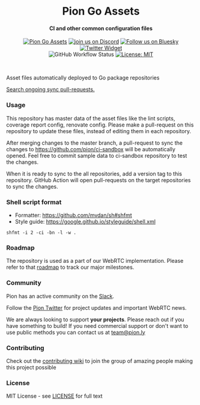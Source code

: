 <h1 align="center">
  <br>
  Pion Go Assets
  <br>
</h1>
<h4 align="center">CI and other common configuration files</h4>
<p align="center">
  <a href="https://pion.ly"><img src="https://img.shields.io/badge/pion-goassets-gray.svg?longCache=true&colorB=brightgreen" alt="Pion Go Assets"></a>
  <a href="https://discord.gg/PngbdqpFbt"><img src="https://img.shields.io/badge/join-us%20on%20discord-gray.svg?longCache=true&logo=discord&colorB=brightblue" alt="join us on Discord"></a> <a href="https://bsky.app/profile/pion.ly"><img src="https://img.shields.io/badge/follow-us%20on%20bluesky-gray.svg?longCache=true&logo=bluesky&colorB=brightblue" alt="Follow us on Bluesky"></a> <a href="https://twitter.com/_pion"><img src="https://img.shields.io/twitter/url.svg?label=Follow%20%40_pion&style=social&url=https%3A%2F%2Ftwitter.com%2F_pion" alt="Twitter Widget"></a>
  <br>
  <img alt="GitHub Workflow Status" src="https://img.shields.io/github/actions/workflow/status/pion/.goassets/asset-sync.yaml">
  <a href="LICENSE"><img src="https://img.shields.io/badge/License-MIT-yellow.svg" alt="License: MIT"></a>
</p>
<br>

Asset files automatically deployed to Go package repositories

[Search ongoing sync pull-requests.](https://github.com/search?q=org%3Apion+type%3Apr+author%3Apionbot+is%3Aopen&type=Issues)

### Usage
This repository has master data of the asset files like the lint scripts, coverage report config, renovate config.
Please make a pull-request on this repository to update these files, instead of editing them in each repository.

After merging changes to the master branch, a pull-request to sync the changes to https://github.com/pion/ci-sandbox will be automatically opened.
Feel free to commit sample data to ci-sandbox repository to test the changes.

When it is ready to sync to the all repositories, add a version tag to this repository.
GitHub Action will open pull-requests on the target repositories to sync the changes.

### Shell script format
- Formatter: https://github.com/mvdan/sh#shfmt
- Style guide: https://google.github.io/styleguide/shell.xml

```shell
shfmt -i 2 -ci -bn -l -w .
```

### Roadmap
The repository is used as a part of our WebRTC implementation. Please refer to that [roadmap](https://github.com/pion/webrtc/issues/9) to track our major milestones.

### Community
Pion has an active community on the [Slack](https://pion.ly/slack).

Follow the [Pion Twitter](https://twitter.com/_pion) for project updates and important WebRTC news.

We are always looking to support **your projects**. Please reach out if you have something to build!
If you need commercial support or don't want to use public methods you can contact us at [team@pion.ly](mailto:team@pion.ly)

### Contributing
Check out the [contributing wiki](https://github.com/pion/webrtc/wiki/Contributing) to join the group of amazing people making this project possible

### License
MIT License - see [LICENSE](LICENSE) for full text
